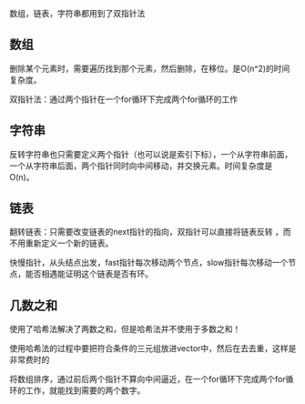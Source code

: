 数组，链表，字符串都用到了双指针法

## 数组
删除某个元素时，需要遍历找到那个元素，然后删除，在移位。是O(n^2)的时间复杂度。

双指针法：通过两个指针在一个for循环下完成两个for循环的工作

## 字符串
反转字符串也只需要定义两个指针（也可以说是索引下标），一个从字符串前面，一个从字符串后面，两个指针同时向中间移动，并交换元素。时间复杂度是O(n)。

## 链表
翻转链表：只需要改变链表的next指针的指向，双指针可以直接将链表反转 ，而不用重新定义一个新的链表。

快慢指针，从头结点出发，fast指针每次移动两个节点，slow指针每次移动一个节点，能否相遇能证明这个链表是否有环。

## 几数之和
使用了哈希法解决了两数之和，但是哈希法并不使用于多数之和！

使用哈希法的过程中要把符合条件的三元组放进vector中，然后在去去重，这样是非常费时的

将数组排序，通过前后两个指针不算向中间逼近，在一个for循环下完成两个for循环的工作，就能找到需要的两个数字。